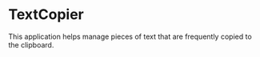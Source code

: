 # TextCopier
This application helps manage pieces of text that are frequently copied to the clipboard.
